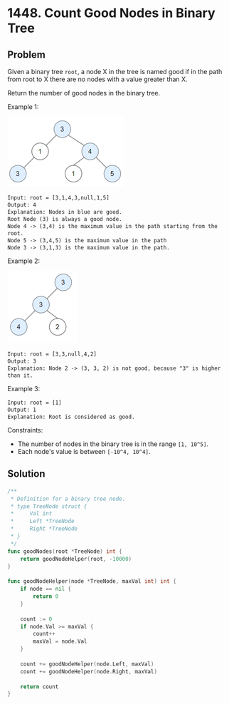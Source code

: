 # 1448. Count Good Nodes in Binary Tree

## Problem

Given a binary tree `root`, a node X in the tree is named good if in the path from root to X there are no nodes with a value greater than X.

Return the number of good nodes in the binary tree.

Example 1:

![alt text](image.png)

```
Input: root = [3,1,4,3,null,1,5]
Output: 4
Explanation: Nodes in blue are good.
Root Node (3) is always a good node.
Node 4 -> (3,4) is the maximum value in the path starting from the root.
Node 5 -> (3,4,5) is the maximum value in the path
Node 3 -> (3,1,3) is the maximum value in the path.
```

Example 2:

![alt text](image-1.png)

```
Input: root = [3,3,null,4,2]
Output: 3
Explanation: Node 2 -> (3, 3, 2) is not good, because "3" is higher than it.
```

Example 3:

```
Input: root = [1]
Output: 1
Explanation: Root is considered as good.
```

Constraints:

- The number of nodes in the binary tree is in the range `[1, 10^5]`.
- Each node's value is between `[-10^4, 10^4]`.


## Solution

```go
/**
 * Definition for a binary tree node.
 * type TreeNode struct {
 *     Val int
 *     Left *TreeNode
 *     Right *TreeNode
 * }
 */
func goodNodes(root *TreeNode) int {
    return goodNodeHelper(root, -10000)
}

func goodNodeHelper(node *TreeNode, maxVal int) int {
    if node == nil {
        return 0
    }

    count := 0
    if node.Val >= maxVal {
        count++
        maxVal = node.Val
    }

    count += goodNodeHelper(node.Left, maxVal)
    count += goodNodeHelper(node.Right, maxVal)

    return count
}
```